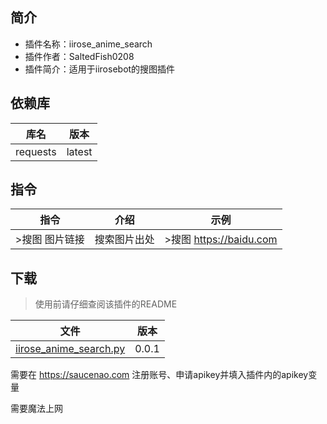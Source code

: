 ## 简介
- 插件名称：iirose_anime_search
- 插件作者：SaltedFish0208
- 插件简介：适用于iirosebot的搜图插件

## 依赖库
| 库名     | 版本     |
|--------|--------|
| requests | latest |

## 指令

| 指令  | 介绍     | 示例  |
|-----|--------|-----|
| >搜图 图片链接 | 搜索图片出处 | >搜图 https://baidu.com |

## 下载

> 使用前请仔细查阅该插件的README

| 文件                 | 版本    |
|--------------------|-------|
| [iirose_anime_search.py](data/iirose_anime_search.py) | 0.0.1 |

需要在 https://saucenao.com 注册账号、申请apikey并填入插件内的apikey变量

需要魔法上网
